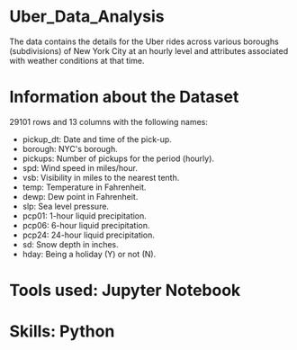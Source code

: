 # Uber_Data_Analysis
The data contains the details for the Uber rides across various boroughs (subdivisions) of New York City at an hourly level and attributes associated with weather conditions at that time.

# Information about the Dataset
29101 rows and 13 columns with the following names:
* pickup_dt: Date and time of the pick-up.
* borough: NYC's borough.
* pickups: Number of pickups for the period (hourly).
* spd: Wind speed in miles/hour.
* vsb: Visibility in miles to the nearest tenth.
* temp: Temperature in Fahrenheit.
* dewp: Dew point in Fahrenheit.
* slp: Sea level pressure.
* pcp01: 1-hour liquid precipitation.
* pcp06: 6-hour liquid precipitation.
* pcp24: 24-hour liquid precipitation.
* sd: Snow depth in inches.
* hday: Being a holiday (Y) or not (N).

# Tools used: Jupyter Notebook
# Skills: Python 
